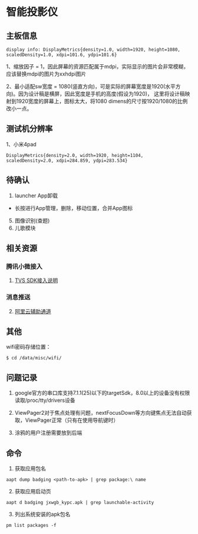 # 智能投影仪

## 主板信息

```
display info: DisplayMetrics{density=1.0, width=1920, height=1080, scaledDensity=1.0, xdpi=101.6, ydpi=101.6}
```

1、缩放因子 = 1，因此屏幕的资源匹配属于mdpi，实际显示的图片会非常模糊，应该替换mdpi的图片为xxhdpi图片

2、最小适配sw宽度 = 1080(竖直方向)，可是实际的屏幕宽度是1920(水平方向)。因为设计稿是横屏，因此宽度是手机的高度(假设为1920)，
这里将设计稿映射到1920宽度的屏幕上，图标太大，将1080 dimens的尺寸按1920/1080的比例改小一点。

## 测试机分辨率

1、小米4pad
```
DisplayMetrics{density=2.0, width=1920, height=1104, scaledDensity=2.0, xdpi=284.859, ydpi=283.534}
```

## 待确认

1. launcher App卸载
 - 长按进行App管理，删除，移动位置，合并App图标
5. 图像识别(查题)
6. 儿歌模块

## 相关资源

### 腾讯小微接入

1. [TVS SDK接入说明](https://dingdang.qq.com/doc/page/432)

### 消息推送
2. [阿里云辅助通道](https://help.aliyun.com/document_detail/30067.html?spm=a2c4g.11186623.6.586.57a82e97w5yHgn)

## 其他

wifi密码存储位置：
```
$ cd /data/misc/wifi/
```

## 问题记录

1. google官方的串口库支持7.1.1(25)以下的targetSdk，8.0以上的设备没有权限读取/proc/tty/drivers设备

2. ViewPager2对于焦点处理有问题，nextFocusDown等方向键焦点无法自动获取，ViewPager正常（只有在使用导航键时）

3. 涂鸦的用户注册需要放到后端

## 命令

1. 获取应用包名
```shell script
aapt dump badging <path-to-apk> | grep package:\ name
```

2. 获取应用启动页
```shell script
aapt d badging jxwgb_kypc.apk | grep launchable-activity
```

3. 列出系统安装的apk包名
```shell script
pm list packages -f
```